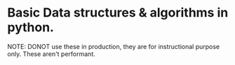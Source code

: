 # Basic Data structures & algorithms in python.

NOTE: DONOT use these in production, they are for instructional purpose only. These aren't 
performant.